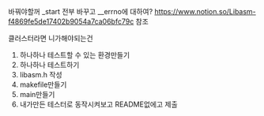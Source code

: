 바꿔야할꺼 _start 전부 바꾸고
__errno에 대하여?
https://www.notion.so/Libasm-f4869fe5de17402b9054a7ca06bfc79c 참조


클러스터라면 니가해야되는건

1. 하나하나 테스트할 수 있는 환경만들기
2. 하나하나 테스트하기
3. libasm.h 작성
4. makefile만들기
5. main만들기
6. 내가만든 테스터로 동작시켜보고 README없에고 제출
